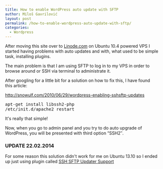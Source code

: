 ```yaml
---
title: How to enable WordPress auto update with SFTP
author: Miloš Gavrilović
layout: post
permalink: /how-to-enable-wordpress-auto-update-with-sftp/
categories:
  - Wordpress
---
```

After moving this site over to <a href="http://www.linode.com" target="_blank">Linode.com</a> on Ubuntu 10.4 powered VPS I started having problems with auto updates and with, what used to be simple task, installing plugins.

The main problem is that I am using SFTP to log in to my VPS in order to browse around or SSH via terminal to administrate it.

After googling for a little bit for a solution on how to fix this, I have found this article:

<a href="http://snowulf.com/2010/06/29/wordpress-enabling-sshsftp-updates">http://snowulf.com/2010/06/29/wordpress-enabling-sshsftp-updates</a>

<pre class="brush: plain; title: ; notranslate" title="">apt-get install libssh2-php
/etc/init.d/apache2 restart
</pre>

It's really that simple!

Now, when you go to admin panel and you try to do auto upgrade of WordPress, you will be presented with third option &#8220;SSH2&#8243;.

### UPDATE 22.02.2014

For some reason this solution didn't work for me on Ubuntu 13.10 so I ended up just using plugin called <a href="http://wordpress.org/plugins/ssh-sftp-updater-support/" target="_blank">SSH SFTP Updater Support</a>
